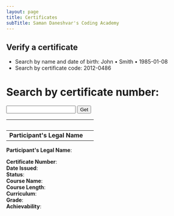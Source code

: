 ```yaml
---
layout: page
title: Certificates
subTitle: Saman Daneshvar's Coding Academy
---
```

## Verify a certificate

- Search by name and date of birth: John • Smith • 1985-01-08
- Search by certificate code: 2012-0486

<!--
| Legal Name | Certificate Code |
| :- | :- |
| John Smith | 2012-0486 |
| Jane Black | 2012-7362 |

&nbsp; | &nbsp;
:- | :-
**Participant's Legal Name** | John Smith
**Certificate Number** | 2012-0486
**Date Issued** | December 5, 2020
**Status** | Valid
**Course Name** | Zero to Intermediate Python Programming
**Course Length** | 18 hours
**Curriculum** | [Z2I Python]()
**Grade** | [Certificate of Participation]()
**Achievability** | 12/12


## Did not find the certificate you were trying to verify?
[Request an official confirmation]() or [report a false claim]().

## Did not find your own certificate?
[Report an issue with the database]() (e.g., false or missing information).

Rest assured that at Saman Daneshvar's Coding Academy records don't go missing! If you have successfully completed a course, you are entitled to a certificate.
-->






<!-- Insert these scripts at the bottom of the HTML, but before you use any Firebase services -->

<!-- Firebase App (the core Firebase SDK) is always required and must be listed first -->
<script defer src="https://www.gstatic.com/firebasejs/8.1.2/firebase-app.js"></script>
<!-- If you enabled Analytics in your project, add the Firebase SDK for Analytics -->
<script defer src="https://www.gstatic.com/firebasejs/8.1.2/firebase-analytics.js"></script>
<!-- Add any other Firebase products that you want to use -->
<script defer src="https://www.gstatic.com/firebasejs/8.1.2/firebase-auth.js"></script>
<script defer src="https://www.gstatic.com/firebasejs/8.1.2/firebase-firestore.js"></script>


<!-- Previously loaded Firebase SDKs -->
<script defer src="{{ site.url }}/assets/js/init-firebase.js"></script>




<h1> Search by certificate number:</h1>
<input id="certificate_number" type="textfield" />
<button id="get_button">Get</button>
<script defer src="{{ site.url }}/assets/js/test_app.js"></script>

&nbsp; | &nbsp;
:- | :-
**Participant's Legal Name** | <div id="first_name"></div> <div id="last_name"></div>

**Participant's Legal Name**: <div id="first_name"></div> <div id="last_name"></div>
**Certificate Number**: <div id="certificate_number" />
**Date Issued**: <div id="date_of_issue" />
**Status**: <div id="status" />
**Course Name**: <div id="course_name" />
**Course Length**: <div id="course_length" />
**Curriculum**: [<div id="course_curriculum" />]()
**Grade**: [<div id="certification_grade" />]()
**Achievability**: <div id="achievability" />
